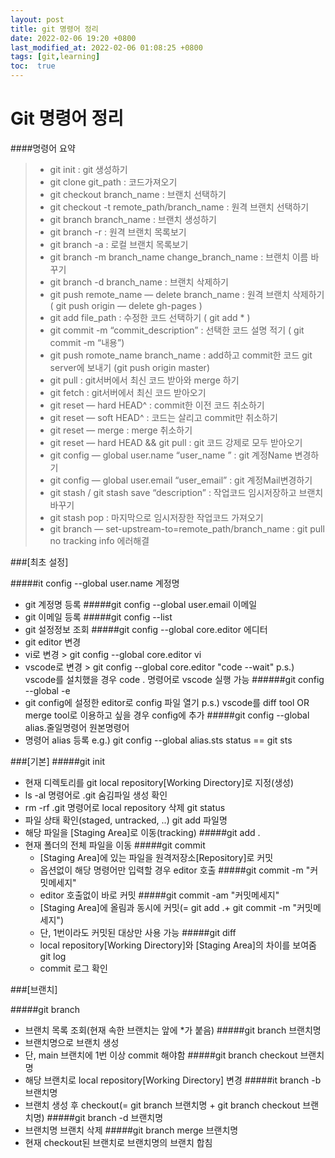 ```yaml
---
layout: post
title: git 명령어 정리
date: 2022-02-06 19:20 +0800
last_modified_at: 2022-02-06 01:08:25 +0800
tags: [git,learning]
toc:  true
---
```


Git 명령어 정리
===
####명령어 요약
>- git init : git 생성하기
>- git clone git_path : 코드가져오기
>- git checkout branch_name : 브랜치 선택하기
>- git checkout -t remote_path/branch_name : 원격 브랜치 선택하기
>- git branch branch_name : 브랜치 생성하기
>- git branch -r : 원격 브랜치 목록보기
>- git branch -a : 로컬 브랜치 목록보기
>- git branch -m branch_name change_branch_name : 브랜치 이름 바꾸기
>- git branch -d branch_name : 브랜치 삭제하기
>- git push remote_name — delete branch_name : 원격 브랜치 삭제하기 ( git push origin — delete gh-pages )
>- git add file_path : 수정한 코드 선택하기 ( git add * )
>- git commit -m “commit_description” : 선택한 코드 설명 적기 ( git commit -m “내용”)
>- git push romote_name branch_name : add하고 commit한 코드 git server에 보내기 (git push origin master)
>- git pull : git서버에서 최신 코드 받아와 merge 하기
>- git fetch : git서버에서 최신 코드 받아오기
>- git reset — hard HEAD^ : commit한 이전 코드 취소하기
>- git reset — soft HEAD^ : 코드는 살리고 commit만 취소하기
>- git reset — merge : merge 취소하기
>- git reset — hard HEAD && git pull : git 코드 강제로 모두 받아오기
>- git config — global user.name “user_name ” : git 계정Name 변경하기
>- git config — global user.email “user_email” : git 계정Mail변경하기
>- git stash / git stash save “description” : 작업코드 임시저장하고 브랜치 바꾸기
>- git stash pop : 마지막으로 임시저장한 작업코드 가져오기
>- git branch — set-upstream-to=remote_path/branch_name : git pull no tracking info 에러해결

###[최초 설정]

#####it config --global user.name 계정명
  - git 계정명 등록
#####git config --global user.email 이메일
  - git 이메일 등록
#####git config --list
  - git 설정정보 조회
#####git config --global core.editor 에디터
  - git editor 변경
  - vi로 변경 > git config --global core.editor vi
  - vscode로 변경 > git config --global core.editor "code --wait"
  p.s.) vscode를 설치했을 경우 code . 명령어로 vscode 실행 가능
######git config --global -e
  - git config에 설정한 editor로 config 파일 열기
  p.s.) vscode를 diff tool OR merge tool로 이용하고 싶을 경우 config에 추가
#####git config --global alias.줄일명령어 원본명령어
  - 명령어 alias 등록
  e.g.) git config --global alias.sts status == git sts

###[기본]
#####git init
- 현재 디렉토리를 git local repository[Working Directory]로 지정(생성)  
- ls -al 명령어로 .git 숨김파일 생성 확인
- rm -rf .git 명령어로 local repository 삭제
git status
- 파일 상태 확인(staged, untracked, ..)
git add 파일명
- 해당 파일을 [Staging Area]로 이동(tracking)
#####git add .
- 현재 폴더의 전체 파일을 이동
#####git commit
  - [Staging Area]에 있는 파일을 원격저장소[Repository]로 커밋
  - 옵션없이 해당 명령어만 입력할 경우 editor 호출
#####git commit -m "커밋메세지"
  - editor 호출없이 바로 커밋
#####git commit -am "커밋메세지"
  - [Staging Area]에 올림과 동시에 커밋(= git add .+ git commit -m "커밋메세지")
  - 단, 1번이라도 커밋된 대상만 사용 가능
#####git diff
  - local repository[Working Directory]와 [Staging Area]의 차이를 보여줌
git log
  - commit 로그 확인

###[브랜치]

#####git branch
  - 브랜치 목록 조회(현재 속한 브랜치는 앞에 *가 붙음)
#####git branch 브랜치명
  - 브랜치명으로 브랜치 생성
  - 단, main 브랜치에 1번 이상 commit 해야함
#####git branch checkout 브랜치명
  - 해당 브랜치로 local repository[Working Directory] 변경
#####it branch -b 브랜치명
  - 브랜치 생성 후 checkout(= git branch 브랜치명 + git branch checkout 브랜치명)
#####git branch -d 브랜치명
  - 브랜치명 브랜치 삭제
#####git branch merge 브랜치명
  - 현재 checkout된 브랜치로 브랜치명의 브랜치 합침


